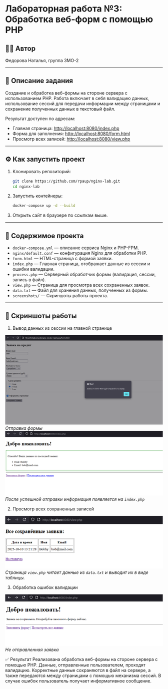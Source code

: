 # Лабораторная работа №3: Обработка веб-форм с помощью PHP

## 👩‍💻 Автор
Федорова Наталья, группа 3МО-2

---

## 📌 Описание задания
Создание и обработка веб-формы на стороне сервера с использованием PHP. Работа включает в себя валидацию данных, использование сессий для передачи информации между страницами и сохранение полученных данных в текстовый файл.
  
Результат доступен по адресам:
- Главная страница: [http://localhost:8080/index.php](http://localhost:8080/index.php)
- Форма для заполнения: [http://localhost:8080/form.html](http://localhost:8080/form.html)
- Просмотр всех записей: [http://localhost:8080/view.php](http://localhost:8080/view.php)

---

## ⚙️ Как запустить проект

1.  Клонировать репозиторий:
    ```bash
    git clone https://github.com/rpaup/nginx-lab.git
    cd nginx-lab
    ```
2.  Запустить контейнеры:
    ```bash
    docker-compose up -d --build
    ```
3.  Открыть сайт в браузере по ссылкам выше.

---

## 📂 Содержимое проекта

*   `docker-compose.yml` — описание сервиса Nginx и PHP-FPM.
*   `nginx/default.conf` — конфигурация Nginx для обработки PHP.
*   `form.html` — HTML-страница с формой заявки.
*   `index.php` — Главная страница, отображает данные из сессии и ошибки валидации.
*   `process.php` — Серверный обработчик формы (валидация, сессии, запись в файл).
*   `view.php` — Страница для просмотра всех сохраненных заявок.
*   `data.txt` — Файл для хранения данных, полученных из формы.
*   `screenshots/` — Скриншоты работы проекта.

---

## 📸 Скриншоты работы

1. Вывод данных из сессии на главной странице

![Отправка формы](screenshots/10.png)
*Отправка формы*
![`index.php`](screenshots/11.png)
*После успешной отправки информация появляется на `index.php`*

2. Просмотр всех сохраненных записей

![Страница `view.php`](screenshots/12.png)
*Страница `view.php` читает данные из `data.txt` и выводит их в виде таблицы.*

3. Обработка ошибок валидации

![Не отправленная заявка](screenshots/13.png)
*Не отправленная заявка*

✅ Результат
Реализована обработка веб-формы на стороне сервера с помощью PHP. Данные, отправленные пользователем, проходят валидацию. Корректные данные сохраняются в файл на сервере, а также передаются между страницами с помощью механизма сессий. В случае ошибок пользователь получает информативное сообщение.